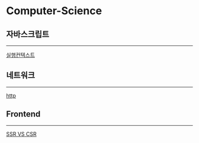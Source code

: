 # Computer-Science

## 자바스크립트

---

[실행컨텍스트](https://github.com/Kimjimin97/Computer-Science/blob/main/Javascript/%EC%8B%A4%ED%96%89%EC%BB%A8%ED%85%8D%EC%8A%A4%ED%8A%B8.md)

## 네트워크

---

[http](https://github.com/Kimjimin97/Computer-Science/tree/main/Network)


## Frontend

---

[SSR VS CSR](https://github.com/Kimjimin97/Computer-Science/blob/main/Frontend/SSR_VS_CSR.md)